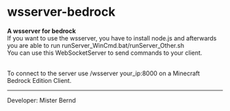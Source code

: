 # wsserver-bedrock
<b>A wsserver for bedrock</b>
<br>
If you want to use the wsserver, you have to install node.js and afterwards you are able to run runServer_WinCmd.bat/runServer_Other.sh
<br>
You can use this WebSocketServer to send commands to your client.
<br>

<br>
To connect to the server use /wsserver your_ip:8000 on a Minecraft Bedrock Edition Client.

-----------------------------------------------------

Developer: Mister Bernd
